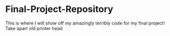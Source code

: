# Final-Project-Repository
This is where I will show off my amazingly terribly code for my final project!
Take apart old printer head

